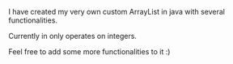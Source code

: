 I have created my very own custom ArrayList in java with several functionalities.

Currently in only operates on integers.

Feel free to add some more functionalities to it :)